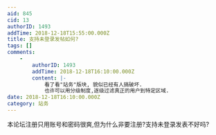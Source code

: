 ```yaml
---
aid: 845
cid: 13
authorID: 1493
addTime: 2018-12-18T15:55:00.000Z
title: 支持未登录发帖如何?
tags: []
comments:
    -
        authorID: 1493
        addTime: 2018-12-18T16:10:00.000Z
        content: |-
            看了看"站务"版块, 貌似已经有人搞破坏.  
            也许可以用分级制度,逐级过滤真正的用户到特定区域.
date: 2018-12-18T16:10:00.000Z
category: 站务
---
```


本论坛注册只用账号和密码很爽,但为什么非要注册?支持未登录发表不好吗?

